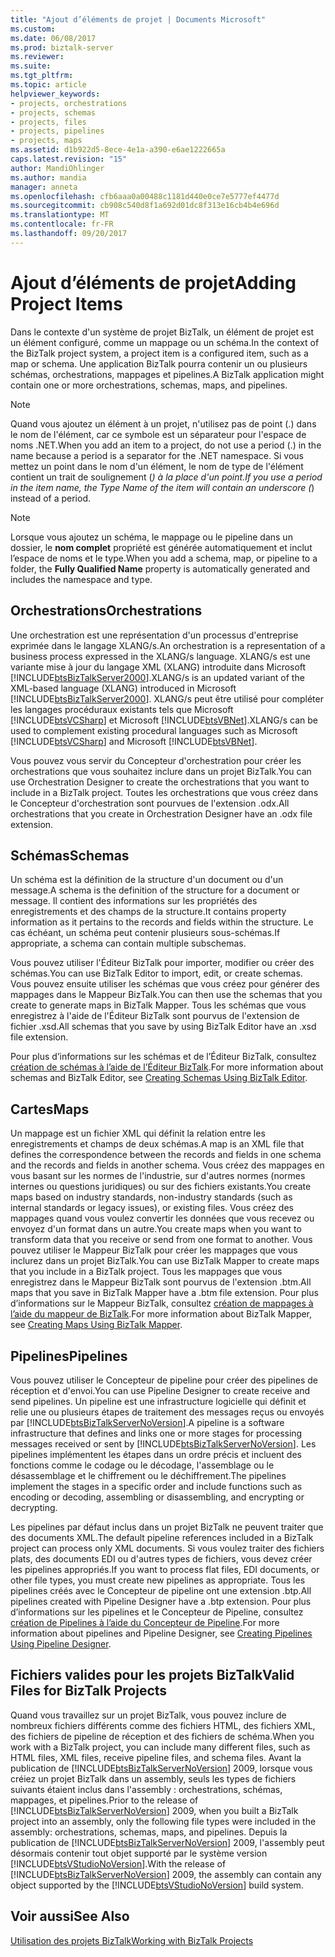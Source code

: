 ```yaml
---
title: "Ajout d’éléments de projet | Documents Microsoft"
ms.custom: 
ms.date: 06/08/2017
ms.prod: biztalk-server
ms.reviewer: 
ms.suite: 
ms.tgt_pltfrm: 
ms.topic: article
helpviewer_keywords:
- projects, orchestrations
- projects, schemas
- projects, files
- projects, pipelines
- projects, maps
ms.assetid: d1b922d5-8ece-4e1a-a390-e6ae1222665a
caps.latest.revision: "15"
author: MandiOhlinger
ms.author: mandia
manager: anneta
ms.openlocfilehash: cfb6aaa0a00488c1181d440e0ce7e5777ef4477d
ms.sourcegitcommit: cb908c540d8f1a692d01dc8f313e16cb4b4e696d
ms.translationtype: MT
ms.contentlocale: fr-FR
ms.lasthandoff: 09/20/2017
---
```

# <a name="adding-project-items"></a><span data-ttu-id="42cc5-102">Ajout d’éléments de projet</span><span class="sxs-lookup"><span data-stu-id="42cc5-102">Adding Project Items</span></span>
<span data-ttu-id="42cc5-103">Dans le contexte d'un système de projet BizTalk, un élément de projet est un élément configuré, comme un mappage ou un schéma.</span><span class="sxs-lookup"><span data-stu-id="42cc5-103">In the context of the BizTalk project system, a project item is a configured item, such as a map or schema.</span></span> <span data-ttu-id="42cc5-104">Une application BizTalk pourra contenir un ou plusieurs schémas, orchestrations, mappages et pipelines.</span><span class="sxs-lookup"><span data-stu-id="42cc5-104">A BizTalk application might contain one or more orchestrations, schemas, maps, and pipelines.</span></span>  
  
> [!NOTE]
>  <span data-ttu-id="42cc5-105">Quand vous ajoutez un élément à un projet, n'utilisez pas de point (.) dans le nom de l'élément, car ce symbole est un séparateur pour l'espace de noms .NET.</span><span class="sxs-lookup"><span data-stu-id="42cc5-105">When you add an item to a project, do not use a period (.) in the name because a period is a separator for the .NET namespace.</span></span> <span data-ttu-id="42cc5-106">Si vous mettez un point dans le nom d'un élément, le nom de type de l'élément contient un trait de soulignement (_) à la place d'un point.</span><span class="sxs-lookup"><span data-stu-id="42cc5-106">If you use a period in the item name, the Type Name of the item will contain an underscore (_) instead of a period.</span></span>  
  
> [!NOTE]
>  <span data-ttu-id="42cc5-107">Lorsque vous ajoutez un schéma, le mappage ou le pipeline dans un dossier, le **nom complet** propriété est générée automatiquement et inclut l’espace de noms et le type.</span><span class="sxs-lookup"><span data-stu-id="42cc5-107">When you add a schema, map, or pipeline to a folder, the **Fully Qualified Name** property is automatically generated and includes the namespace and type.</span></span>  
  
## <a name="orchestrations"></a><span data-ttu-id="42cc5-108">Orchestrations</span><span class="sxs-lookup"><span data-stu-id="42cc5-108">Orchestrations</span></span>  
 <span data-ttu-id="42cc5-109">Une orchestration est une représentation d'un processus d'entreprise exprimée dans le langage XLANG/s.</span><span class="sxs-lookup"><span data-stu-id="42cc5-109">An orchestration is a representation of a business process expressed in the XLANG/s language.</span></span> <span data-ttu-id="42cc5-110">XLANG/s est une variante mise à jour du langage XML (XLANG) introduite dans Microsoft [!INCLUDE[btsBizTalkServer2000](../includes/btsbiztalkserver2000-md.md)].</span><span class="sxs-lookup"><span data-stu-id="42cc5-110">XLANG/s is an updated variant of the XML-based language (XLANG) introduced in Microsoft [!INCLUDE[btsBizTalkServer2000](../includes/btsbiztalkserver2000-md.md)].</span></span> <span data-ttu-id="42cc5-111">XLANG/s peut être utilisé pour compléter les langages procéduraux existants tels que Microsoft [!INCLUDE[btsVCSharp](../includes/btsvcsharp-md.md)] et Microsoft [!INCLUDE[btsVBNet](../includes/btsvbnet-md.md)].</span><span class="sxs-lookup"><span data-stu-id="42cc5-111">XLANG/s can be used to complement existing procedural languages such as Microsoft [!INCLUDE[btsVCSharp](../includes/btsvcsharp-md.md)] and Microsoft [!INCLUDE[btsVBNet](../includes/btsvbnet-md.md)].</span></span>  
  
 <span data-ttu-id="42cc5-112">Vous pouvez vous servir du Concepteur d'orchestration pour créer les orchestrations que vous souhaitez inclure dans un projet BizTalk.</span><span class="sxs-lookup"><span data-stu-id="42cc5-112">You can use Orchestration Designer to create the orchestrations that you want to include in a BizTalk project.</span></span> <span data-ttu-id="42cc5-113">Toutes les orchestrations que vous créez dans le Concepteur d'orchestration sont pourvues de l'extension .odx.</span><span class="sxs-lookup"><span data-stu-id="42cc5-113">All orchestrations that you create in Orchestration Designer have an .odx file extension.</span></span>  
  
## <a name="schemas"></a><span data-ttu-id="42cc5-114">Schémas</span><span class="sxs-lookup"><span data-stu-id="42cc5-114">Schemas</span></span>  
 <span data-ttu-id="42cc5-115">Un schéma est la définition de la structure d'un document ou d'un message.</span><span class="sxs-lookup"><span data-stu-id="42cc5-115">A schema is the definition of the structure for a document or message.</span></span> <span data-ttu-id="42cc5-116">Il contient des informations sur les propriétés des enregistrements et des champs de la structure.</span><span class="sxs-lookup"><span data-stu-id="42cc5-116">It contains property information as it pertains to the records and fields within the structure.</span></span> <span data-ttu-id="42cc5-117">Le cas échéant, un schéma peut contenir plusieurs sous-schémas.</span><span class="sxs-lookup"><span data-stu-id="42cc5-117">If appropriate, a schema can contain multiple subschemas.</span></span>  
  
 <span data-ttu-id="42cc5-118">Vous pouvez utiliser l'Éditeur BizTalk pour importer, modifier ou créer des schémas.</span><span class="sxs-lookup"><span data-stu-id="42cc5-118">You can use BizTalk Editor to import, edit, or create schemas.</span></span> <span data-ttu-id="42cc5-119">Vous pouvez ensuite utiliser les schémas que vous créez pour générer des mappages dans le Mappeur BizTalk.</span><span class="sxs-lookup"><span data-stu-id="42cc5-119">You can then use the schemas that you create to generate maps in BizTalk Mapper.</span></span> <span data-ttu-id="42cc5-120">Tous les schémas que vous enregistrez à l'aide de l'Éditeur BizTalk sont pourvus de l'extension de fichier .xsd.</span><span class="sxs-lookup"><span data-stu-id="42cc5-120">All schemas that you save by using BizTalk Editor have an .xsd file extension.</span></span>  
  
 <span data-ttu-id="42cc5-121">Pour plus d’informations sur les schémas et de l’Éditeur BizTalk, consultez [création de schémas à l’aide de l’Éditeur BizTalk](../core/creating-schemas-using-biztalk-editor.md).</span><span class="sxs-lookup"><span data-stu-id="42cc5-121">For more information about schemas and BizTalk Editor, see [Creating Schemas Using BizTalk Editor](../core/creating-schemas-using-biztalk-editor.md).</span></span>  
  
## <a name="maps"></a><span data-ttu-id="42cc5-122">Cartes</span><span class="sxs-lookup"><span data-stu-id="42cc5-122">Maps</span></span>  
 <span data-ttu-id="42cc5-123">Un mappage est un fichier XML qui définit la relation entre les enregistrements et champs de deux schémas.</span><span class="sxs-lookup"><span data-stu-id="42cc5-123">A map is an XML file that defines the correspondence between the records and fields in one schema and the records and fields in another schema.</span></span> <span data-ttu-id="42cc5-124">Vous créez des mappages en vous basant sur les normes de l'industrie, sur d'autres normes (normes internes ou questions juridiques) ou sur des fichiers existants.</span><span class="sxs-lookup"><span data-stu-id="42cc5-124">You create maps based on industry standards, non-industry standards (such as internal standards or legacy issues), or existing files.</span></span> <span data-ttu-id="42cc5-125">Vous créez des mappages quand vous voulez convertir les données que vous recevez ou envoyez d'un format dans un autre.</span><span class="sxs-lookup"><span data-stu-id="42cc5-125">You create maps when you want to transform data that you receive or send from one format to another.</span></span> <span data-ttu-id="42cc5-126">Vous pouvez utiliser le Mappeur BizTalk pour créer les mappages que vous inclurez dans un projet BizTalk.</span><span class="sxs-lookup"><span data-stu-id="42cc5-126">You can use BizTalk Mapper to create maps that you include in a BizTalk project.</span></span> <span data-ttu-id="42cc5-127">Tous les mappages que vous enregistrez dans le Mappeur BizTalk sont pourvus de l'extension .btm.</span><span class="sxs-lookup"><span data-stu-id="42cc5-127">All maps that you save in BizTalk Mapper have a .btm file extension.</span></span> <span data-ttu-id="42cc5-128">Pour plus d’informations sur le Mappeur BizTalk, consultez [création de mappages à l’aide du mappeur de BizTalk](../core/creating-maps-using-biztalk-mapper.md).</span><span class="sxs-lookup"><span data-stu-id="42cc5-128">For more information about BizTalk Mapper, see [Creating Maps Using BizTalk Mapper](../core/creating-maps-using-biztalk-mapper.md).</span></span>  
  
## <a name="pipelines"></a><span data-ttu-id="42cc5-129">Pipelines</span><span class="sxs-lookup"><span data-stu-id="42cc5-129">Pipelines</span></span>  
 <span data-ttu-id="42cc5-130">Vous pouvez utiliser le Concepteur de pipeline pour créer des pipelines de réception et d'envoi.</span><span class="sxs-lookup"><span data-stu-id="42cc5-130">You can use Pipeline Designer to create receive and send pipelines.</span></span> <span data-ttu-id="42cc5-131">Un pipeline est une infrastructure logicielle qui définit et relie une ou plusieurs étapes de traitement des messages reçus ou envoyés par [!INCLUDE[btsBizTalkServerNoVersion](../includes/btsbiztalkservernoversion-md.md)].</span><span class="sxs-lookup"><span data-stu-id="42cc5-131">A pipeline is a software infrastructure that defines and links one or more stages for processing messages received or sent by [!INCLUDE[btsBizTalkServerNoVersion](../includes/btsbiztalkservernoversion-md.md)].</span></span> <span data-ttu-id="42cc5-132">Les pipelines implémentent les étapes dans un ordre précis et incluent des fonctions comme le codage ou le décodage, l'assemblage ou le désassemblage et le chiffrement ou le déchiffrement.</span><span class="sxs-lookup"><span data-stu-id="42cc5-132">The pipelines implement the stages in a specific order and include functions such as encoding or decoding, assembling or disassembling, and encrypting or decrypting.</span></span>  
  
 <span data-ttu-id="42cc5-133">Les pipelines par défaut inclus dans un projet BizTalk ne peuvent traiter que des documents XML.</span><span class="sxs-lookup"><span data-stu-id="42cc5-133">The default pipeline references included in a BizTalk project can process only XML documents.</span></span> <span data-ttu-id="42cc5-134">Si vous voulez traiter des fichiers plats, des documents EDI ou d'autres types de fichiers, vous devez créer les pipelines appropriés.</span><span class="sxs-lookup"><span data-stu-id="42cc5-134">If you want to process flat files, EDI documents, or other file types, you must create new pipelines as appropriate.</span></span> <span data-ttu-id="42cc5-135">Tous les pipelines créés avec le Concepteur de pipeline ont une extension .btp.</span><span class="sxs-lookup"><span data-stu-id="42cc5-135">All pipelines created with Pipeline Designer have a .btp extension.</span></span> <span data-ttu-id="42cc5-136">Pour plus d’informations sur les pipelines et le Concepteur de Pipeline, consultez [création de Pipelines à l’aide du Concepteur de Pipeline](../core/creating-pipelines-using-pipeline-designer.md).</span><span class="sxs-lookup"><span data-stu-id="42cc5-136">For more information about pipelines and Pipeline Designer, see [Creating Pipelines Using Pipeline Designer](../core/creating-pipelines-using-pipeline-designer.md).</span></span>  
  
## <a name="valid-files-for-biztalk-projects"></a><span data-ttu-id="42cc5-137">Fichiers valides pour les projets BizTalk</span><span class="sxs-lookup"><span data-stu-id="42cc5-137">Valid Files for BizTalk Projects</span></span>  
 <span data-ttu-id="42cc5-138">Quand vous travaillez sur un projet BizTalk, vous pouvez inclure de nombreux fichiers différents comme des fichiers HTML, des fichiers XML, des fichiers de pipeline de réception et des fichiers de schéma.</span><span class="sxs-lookup"><span data-stu-id="42cc5-138">When you work with a BizTalk project, you can include many different files, such as HTML files, XML files, receive pipeline files, and schema files.</span></span> <span data-ttu-id="42cc5-139">Avant la publication de [!INCLUDE[btsBizTalkServerNoVersion](../includes/btsbiztalkservernoversion-md.md)] 2009, lorsque vous créiez un projet BizTalk dans un assembly, seuls les types de fichiers suivants étaient inclus dans l'assembly : orchestrations, schémas, mappages, et pipelines.</span><span class="sxs-lookup"><span data-stu-id="42cc5-139">Prior to the release of [!INCLUDE[btsBizTalkServerNoVersion](../includes/btsbiztalkservernoversion-md.md)] 2009, when you built a BizTalk project into an assembly, only the following file types were included in the assembly: orchestrations, schemas, maps, and pipelines.</span></span> <span data-ttu-id="42cc5-140">Depuis la publication de [!INCLUDE[btsBizTalkServerNoVersion](../includes/btsbiztalkservernoversion-md.md)] 2009, l'assembly peut désormais contenir tout objet supporté par le système version [!INCLUDE[btsVStudioNoVersion](../includes/btsvstudionoversion-md.md)].</span><span class="sxs-lookup"><span data-stu-id="42cc5-140">With the release of [!INCLUDE[btsBizTalkServerNoVersion](../includes/btsbiztalkservernoversion-md.md)] 2009, the assembly can contain any object supported by the [!INCLUDE[btsVStudioNoVersion](../includes/btsvstudionoversion-md.md)] build system.</span></span>  
  
## <a name="see-also"></a><span data-ttu-id="42cc5-141">Voir aussi</span><span class="sxs-lookup"><span data-stu-id="42cc5-141">See Also</span></span>  
 [<span data-ttu-id="42cc5-142">Utilisation des projets BizTalk</span><span class="sxs-lookup"><span data-stu-id="42cc5-142">Working with BizTalk Projects</span></span>](../core/working-with-biztalk-projects.md)